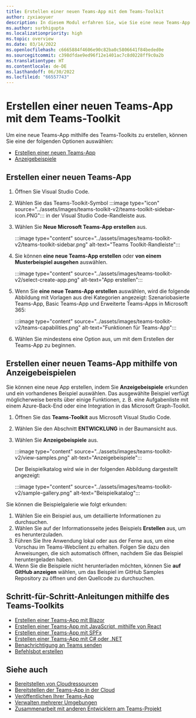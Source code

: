 ```yaml
---
title: Erstellen einer neuen Teams-App mit dem Teams-Toolkit
author: zyxiaoyuer
description: In diesem Modul erfahren Sie, wie Sie eine neue Teams-App mithilfe des Teams-Toolkits erstellen, eine neue Teams-App mithilfe von Ansichtsbeispielen erstellen.
ms.author: surbhigupta
ms.localizationpriority: high
ms.topic: overview
ms.date: 03/14/2022
ms.openlocfilehash: c6665884f4606e90c82ba0c5806641f84beded0e
ms.sourcegitcommit: c398dfdae9ed96f12e1401ac7c8d0228ff9c0a2b
ms.translationtype: HT
ms.contentlocale: de-DE
ms.lasthandoff: 06/30/2022
ms.locfileid: "66557743"
---
```

# <a name="create-a-new-teams-app-using-teams-toolkit"></a>Erstellen einer neuen Teams-App mit dem Teams-Toolkit 

Um eine neue Teams-App mithilfe des Teams-Toolkits zu erstellen, können Sie eine der folgenden Optionen auswählen:

* [Erstellen einer neuen Teams-App](create-new-project.md#create-a-new-teams-app)
* [Anzeigebeispiele](create-new-project.md#create-a-new-teams-app-using-view-samples)

## <a name="create-a-new-teams-app"></a>Erstellen einer neuen Teams-App

1. Öffnen Sie Visual Studio Code.
1. Wählen Sie das Teams-Toolkit-Symbol :::image type="icon" source="../assets/images/teams-toolkit-v2/teams-toolkit-sidebar-icon.PNG"::: in der Visual Studio Code-Randleiste aus.
1. Wählen Sie **Neue Microsoft Teams-App erstellen** aus.

   :::image type="content" source="../assets/images/teams-toolkit-v2/teams-toolkit-sidebar.png" alt-text="Teams Toolkit-Randleiste":::

1. Sie können **eine neue Teams-App erstellen** oder **von einem Musterbeispiel ausgehen** auswählen.

   :::image type="content" source="../assets/images/teams-toolkit-v2/select-create-app.png" alt-text="App erstellen":::

1. Wenn Sie **eine neue Teams-App erstellen** auswählen, wird die folgende Abbildung mit Vorlagen aus drei Kategorien angezeigt: Szenariobasierte Teams-App, Basic Teams-App und Erweiterte Teams-Apps in Microsoft 365:

   :::image type="content" source="../assets/images/teams-toolkit-v2/teams-capabilities.png" alt-text="Funktionen für Teams-App":::

1. Wählen Sie mindestens eine Option aus, um mit dem Erstellen der Teams-App zu beginnen.

## <a name="create-a-new-teams-app-using-view-samples"></a>Erstellen einer neuen Teams-App mithilfe von Anzeigebeispielen

Sie können eine neue App erstellen, indem Sie **Anzeigebeispiele** erkunden und ein vorhandenes Beispiel auswählen. Das ausgewählte Beispiel verfügt möglicherweise bereits über einige Funktionen, z. B. eine Aufgabenliste mit einem Azure-Back-End oder eine Integration in das Microsoft Graph-Toolkit.

 1. Öffnen Sie das **Teams-Toolkit** aus Microsoft Visual Studio Code.
 1. Wählen Sie den Abschnitt **ENTWICKLUNG** in der Baumansicht aus.
 1. Wählen Sie **Anzeigebeispiele** aus. 

    :::image type="content" source="../assets/images/teams-toolkit-v2/view-samples.png" alt-text="Anzeigebeispiele":::

    Der Beispielkatalog wird wie in der folgenden Abbildung dargestellt angezeigt:

    :::image type="content" source="../assets/images/teams-toolkit-v2/sample-gallery.png" alt-text="Beispielkatalog":::

  Sie können die Beispielgalerie wie folgt erkunden:

  1. Wählen Sie ein Beispiel aus, um detaillierte Informationen zu durchsuchen.
  1. Wählen Sie auf der Informationsseite jedes Beispiels **Erstellen** aus, um es herunterzuladen. 
  1. Führen Sie Ihre Anwendung lokal oder aus der Ferne aus, um eine Vorschau im Teams-Webclient zu erhalten. Folgen Sie dazu den Anweisungen, die sich automatisch öffnen, nachdem Sie das Beispiel heruntergeladen haben.
  1. Wenn Sie die Beispiele nicht herunterladen möchten, können Sie **auf GitHub anzeigen** wählen, um das Beispiel im GitHub Samples Repository zu öffnen und den Quellcode zu durchsuchen.

## <a name="step-by-step-guides-using-teams-toolkit"></a>Schritt-für-Schritt-Anleitungen mithilfe des Teams-Toolkits

* [Erstellen einer Teams-App mit Blazor](../sbs-gs-blazorupdate.yml)
* [Erstellen einer Teams-App mit JavaScript, mithilfe von React](../sbs-gs-javascript.yml)
* [Erstellen einer Teams-App mit SPFx](../sbs-gs-spfx.yml)
* [Erstellen einer Teams-App mit C# oder .NET](../sbs-gs-csharp.yml)
* [Benachrichtigung an Teams senden](../sbs-gs-notificationbot.yml)
* [Befehlsbot erstellen](../sbs-gs-commandbot.yml)

## <a name="see-also"></a>Siehe auch

* [Bereitstellen von Cloudressourcen](provision.md)
* [Bereitstellen der Teams-App in der Cloud](deploy.md)
* [Veröffentlichen Ihrer Teams-App](../concepts/deploy-and-publish/appsource/publish.md)
* [Verwalten mehrerer Umgebungen](TeamsFx-multi-env.md)
* [Zusammenarbeit mit anderen Entwicklern am Teams-Projekt](TeamsFx-collaboration.md)
